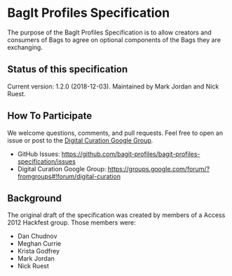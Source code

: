 # BagIt Profiles Specification

The purpose of the BagIt Profiles Specification is to allow creators and consumers of Bags to agree on optional components of the Bags they are exchanging.

## Status of this specification

Current version: 1.2.0 (2018-12-03). Maintained by Mark Jordan and Nick Ruest. 

## How To Participate

We welcome questions, comments, and pull requests. Feel free to open an issue or post to the [Digital Curation Google Group](https://groups.google.com/forum/?fromgroups#!forum/digital-curation).

- GitHub Issues: https://github.com/bagit-profiles/bagit-profiles-specification/issues
- Digital Curation Google Group: https://groups.google.com/forum/?fromgroups#!forum/digital-curation

## Background

The original draft of the specification was created by members of a Access 2012 Hackfest group. Those members were:

- Dan Chudnov
- Meghan Currie
- Krista Godfrey
- Mark Jordan
- Nick Ruest
